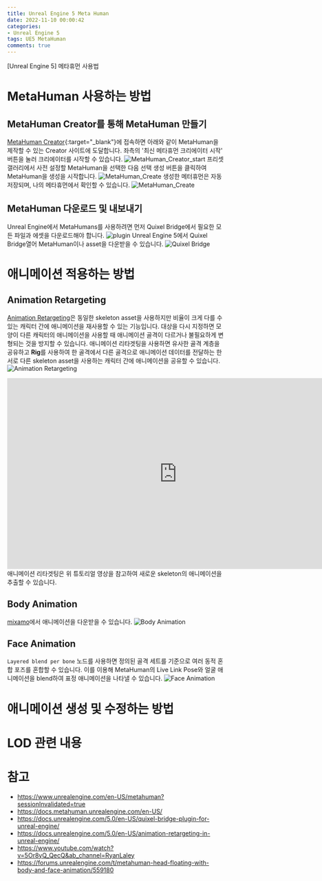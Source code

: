 ```yaml
---
title: Unreal Engine 5 Meta Human
date: 2022-11-10 00:00:42
categories:
- Unreal Engine 5
tags: UE5 MetaHuman
comments: true
---
```



[Unreal Engine 5] 메타휴먼 사용법

<!-- more -->

# MetaHuman 사용하는 방법
## MetaHuman Creator를 통해 MetaHuman 만들기
[MetaHuman Creator](https://metahuman.unrealengine.com/){:target="_blank"}에 접속하면 아래와 같이 MetaHuman을 제작할 수 있는 Creator 사이트에 도달합니다. 좌측의 '최신 메타휴먼 크리에이터 시작' 버튼을 눌러 크리에이터를 시작할 수 있습니다.
![MetaHuman_Creator_start](/assets/images/Image_UE5/MetaHuman_Creater_start.png)
프리셋 갤러리에서 사전 설정할 MetaHuman을 선택한 다음 선택 생성 버튼을 클릭하여 MetaHuman을 생성을 시작합니다.
![MetaHuman_Create](/assets/images/Image_UE5/MetaHuman_create.png)
생성한 메터휴먼은 자동 저장되며, 나의 메타휴먼에서 확인할 수 있습니다.
![MetaHuman_Create](/assets/images/Image_UE5/my_MetaHuman.png)

## MetaHuman 다운로드 및 내보내기
Unreal Engine에서 MetaHumans를 사용하려면 먼저 Quixel Bridge에서 필요한 모든 파일과 에셋을 다운로드해야 합니다.
![plugin](/assets/images/Image_UE5/plugin.png)
Unreal Engine 5에서 Quixel Bridge열어 MetaHuman이나 asset을 다운받을 수 있습니다.
![Quixel Bridge](/assets/images/Image_UE5/bridge-5_0-open-bridge.webp)

# 애니메이션 적용하는 방법 
## Animation Retargeting
[Animation Retargeting](https://docs.unrealengine.com/5.0/en-US/animation-retargeting-in-unreal-engine/)은 동일한 skeleton asset을 사용하지만 비율이 크게 다를 수 있는 캐릭터 간에 애니메이션을 재사용할 수 있는 기능입니다. 대상을 다시 지정하면 모양이 다른 캐릭터의 애니메이션을 사용할 때 애니메이션 골격이 다르거나 불필요하게 변형되는 것을 방지할 수 있습니다. 애니메이션 리타겟팅을 사용하면 유사한 골격 계층을 공유하고 **Rig**를 사용하여 한 골격에서 다른 골격으로 애니메이션 데이터를 전달하는 한 서로 다른 skeleton asset을 사용하는 캐릭터 간에 애니메이션을 공유할 수 있습니다.
![Animation Retargeting](/assets/images/Image_UE5/retarget.png)
<iframe width="787" height="443" src="https://www.youtube.com/embed/5Or8yQ_QecQ" title="Unreal Engine 5 Tutorial - Animation Retargetting" frameborder="0" allow="accelerometer; autoplay; clipboard-write; encrypted-media; gyroscope; picture-in-picture" allowfullscreen></iframe>
애니메이션 리타겟팅은 위 튜토리얼 영상을 참고하여 새로운 skeleton의 애니메이션을 추출할 수 있습니다.

## Body Animation
[mixamo](https://www.mixamo.com/#/)에서 애니메이션을 다운받을 수 있습니다.
![Body Animation](/assets/images/Image_UE5/body_anim.png)
## Face Animation
`Layered blend per bone` 노드를 사용하면 정의된 골격 세트를 기준으로 여러 동적 혼합 포즈를 혼합할 수 있습니다. 이를 이용해 MetaHuman의 Live Link Pose와 얼굴 애니메이션을 blend하여 표정 애니메이션을 나타낼 수 있습니다.
![Face Animation](/assets/images/Image_UE5/face_anim_bp.png)

# 애니메이션 생성 및 수정하는 방법

# LOD 관련 내용

# 참고
* https://www.unrealengine.com/en-US/metahuman?sessionInvalidated=true
* https://docs.metahuman.unrealengine.com/en-US/
* https://docs.unrealengine.com/5.0/en-US/quixel-bridge-plugin-for-unreal-engine/
* https://docs.unrealengine.com/5.0/en-US/animation-retargeting-in-unreal-engine/
* https://www.youtube.com/watch?v=5Or8yQ_QecQ&ab_channel=RyanLaley
* https://forums.unrealengine.com/t/metahuman-head-floating-with-body-and-face-animation/559180
